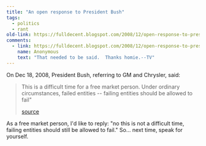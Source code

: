 ```yaml
---
title: "An open response to President Bush"
tags:
  - politics
  - rant
old-link: https://fulldecent.blogspot.com/2008/12/open-response-to-president-bush.html
comments:
  - link: https://fulldecent.blogspot.com/2008/12/open-response-to-president-bush.html#comment-7174053289336293817
    name: Anonymous
    text: "That needed to be said.  Thanks homie.--TV"
---
```


On Dec 18, 2008, President Bush, referring to GM and Chrysler, said:

> This is a difficult time for a free market person. Under ordinary circumstances, failed entities -- failing entities should be allowed to fail"
>
> [source](https://www.abcnews.go.com/Politics/Business/story?id=6494698&page=1)

As a free market person, I'd like to reply: "no this is not a difficult time, failing entities should still be allowed to fail." So... next time, speak for yourself.

